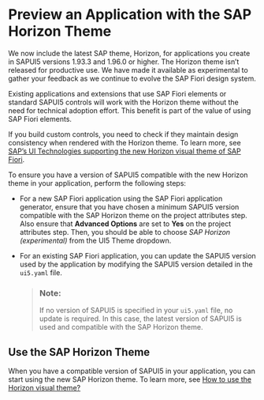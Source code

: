 <!-- loio2a422560522a4e13810d9d1761d28426 -->

# Preview an Application with the SAP Horizon Theme

We now include the latest SAP theme, Horizon, for applications you create in SAPUI5 versions 1.93.3 and 1.96.0 or higher. The Horizon theme isn’t released for productive use. We have made it available as experimental to gather your feedback as we continue to evolve the SAP Fiori design system.

Existing applications and extensions that use SAP Fiori elements or standard SAPUI5 controls will work with the Horizon theme without the need for technical adoption effort. This benefit is part of the value of using SAP Fiori elements.

If you build custom controls, you need to check if they maintain design consistency when rendered with the Horizon theme. To learn more, see [SAP’s UI Technologies supporting the new Horizon visual theme of SAP Fiori](https://blogs.sap.com/2021/11/17/saps-ui-technologies-supporting-the-new-Horizon-visual-theme-of-SAP-Fiori/).

To ensure you have a version of SAPUI5 compatible with the new Horizon theme in your application, perform the following steps:

-   For a new SAP Fiori application using the SAP Fiori application generator, ensure that you have chosen a minimum SAPUI5 version compatible with the SAP Horizon theme on the project attributes step. Also ensure that **Advanced Options** are set to **Yes** on the project attributes step. Then, you should be able to choose *SAP Horizon \(experimental\)* from the UI5 Theme dropdown.
-   For an existing SAP Fiori application, you can update the SAPUI5 version used by the application by modifying the SAPUI5 version detailed in the `ui5.yaml` file.

    > ### Note:  
    > If no version of SAPUI5 is specified in your `ui5.yaml` file, no update is required. In this case, the latest version of SAPUI5 is used and compatible with the SAP Horizon theme.




<a name="loio2a422560522a4e13810d9d1761d28426__section_mhn_4nl_trb"/>

## Use the SAP Horizon Theme

When you have a compatible version of SAPUI5 in your application, you can start using the new SAP Horizon theme. To learn more, see [How to use the Horizon visual theme?](https://blogs.sap.com/2021/11/17/saps-ui-technologies-supporting-the-new-Horizon-visual-theme-of-SAP-Fiori/)

